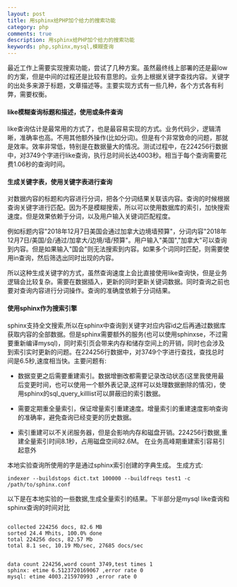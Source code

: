 ```yaml
---
layout: post
title: 用sphinx给PHP加个给力的搜索功能
category: php
comments: true
description: 用sphinx给PHP加个给力的搜索功能
keywords: php,sphinx,mysql,模糊查询
---
```


最近工作上需要实现搜索功能，尝试了几种方案。虽然最终线上部署的还是最low的方案，但是中间的过程还是比较有意思的。业务上根据关键字查找内容。关键字的出处多来源于标题，文章描述等。主要实现方式有一些几种，各个方式各有利弊，需要权衡。

#### like模糊查询标题和描述，使用或条件查询

like查询估计是最常用的方式了，也是最容易实现的方式。业务代码少，逻辑清晰，准确率也高。不用其他额外操作(比如分词)。但是有个非常致命的问题，那就是效率。效率非常低，特别是在数据量大的情况。测试过程中，在224256行数据中，对3749个字进行like查询，执行总时间长达4003秒。相当于每个查询需要花费1.06秒的查询时间。


#### 生成关键字表，使用关键字表进行查询

对数据内容的标题和内容进行分词，把各个分词结果关联该内容。查询的时候根据查询关键字进行匹配。因为不是模糊搜索，所以可以使用数据库的索引，加快搜索速度。但是效果依赖于分词，以及用户输入关键词匹配程度。

例如标题内容"2018年12月7日美国会通过加拿大边境墙预算"，分词内容"2018年12月7日/美国/会/通过/加拿大/边境/墙/预算"。用户输入"美国","加拿大"可以查询到内容。但是如果输入"国会"则无法搜索到内容。如果多个词同时匹配，则需要使用in查询，然后筛选出同时出现的内容。

所以这种生成关键字的方式，虽然查询速度上会比直接使用like查询快，但是业务逻辑会比较复杂。需要在数据插入，更新的同时更新关键词数据。同时查询之前也要对查询内容进行分词操作。查询的准确度依赖于分词结果。

#### 使用sphinx作为搜索引擎

sphinx支持全文搜索,所以在sphinx中查询到关键字对应内容id之后再通过数据库获取内容的全部数据。但是sphinx需要额外的服务(也可以使用sphinxse，不过需要重新编译mysql)，同时索引页会带来内存和储存空间上的开销，同时也会涉及到索引实时更新的问题。在224256行数据中，对3749个字进行查找，查找总时间是6.5秒,速度相当快。主要问题有:

*   数据变更之后需要重建索引。数据增删改都需要记录改动状态(这里我使用最后变更时间，也可以使用一个额外表记录,这样可以处理数据删除的情况)，使用sphinx的sql_query_killlist可以屏蔽旧的索引数据。

*   需要定期重全量索引，保证增量索引重建速度。增量索引的重建速度影响查询的准确率，避免查询已经变更的历史数据。

*   索引重建可以不关闭服务器，但是会影响内存和磁盘开销。224256行数据,重建全量索引时间8.1秒，占用磁盘空间82.6M。 在业务高峰期重建索引容易引起意外


本地实验查询所使用的字是通过sphinx索引创建的字典生成。
生成方式:

```shell
indexer --buildstops dict.txt 100000 --buildfreqs test1 -c /path/to/sphinx.conf
```

以下是在本地实验的一些数据,生成全量索引的结果。下半部分是mysql like查询和sphinx查询的时间对比


```shell

collected 224256 docs, 82.6 MB
sorted 24.4 Mhits, 100.0% done
total 224256 docs, 82.57 Mb
total 8.1 sec, 10.19 Mb/sec, 27685 docs/sec


data count 224256,word count 3749,test times 1
sphinx: etime 6.5123720169067 ,error rate 0
mysql: etime 4003.215970993 ,error rate 0

```